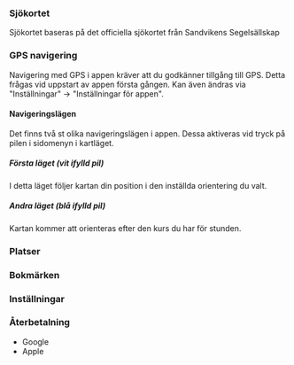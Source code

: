 ### Sjökortet

Sjökortet baseras på det officiella sjökortet från Sandvikens Segelsällskap

### GPS navigering

Navigering med GPS i appen kräver att du godkänner tillgång till GPS. Detta frågas vid uppstart av appen första gången. Kan även ändras via "Inställningar" -> "Inställningar för appen".

#### Navigeringslägen

Det finns två st olika navigeringslägen i appen. Dessa aktiveras vid tryck på pilen i sidomenyn i kartläget.

##### Första läget (vit ifylld pil)

I detta läget följer kartan din position i den inställda orientering du valt.

##### Andra läget (blå ifylld pil)

Kartan kommer att orienteras efter den kurs du har för stunden.

### Platser

### Bokmärken

### Inställningar

### Återbetalning

- Google
- Apple
